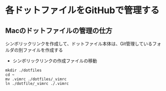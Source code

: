 # 各ドットファイルをGitHubで管理する
## Macのドットファイルの管理の仕方
シンボリックリンクを作成して、ドットファイル本体は、Git管理しているフォルダの別ファイルを作成する
- シンボリックリンクの作成ファイルの移動
```
mkdir ./dotfiles
cd ~
mv .vimrc ./dotfiles/_vimrc
ln ./dotfile/_vimrc ./.vimrc
```
